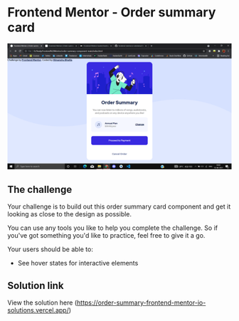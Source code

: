 # Frontend Mentor - Order summary card

![Design preview for the Order summary card coding challenge](https://github.com/himanshubhatia2910/frontend-mentor.io-solutions/blob/a76de08215bfc7f2d9a0b0a7da696a0bcae9142a/Order%20Summary%20Component/design/Screenshot%20(559).png)


## The challenge

Your challenge is to build out this order summary card component and get it looking as close to the design as possible.

You can use any tools you like to help you complete the challenge. So if you've got something you'd like to practice, feel free to give it a go.

Your users should be able to:

- See hover states for interactive elements

## Solution link

View the solution here (https://order-summary-frontend-mentor-io-solutions.vercel.app/)
